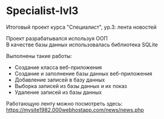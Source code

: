 # Specialist-lvl3
Итоговый проект курса "Специалист", ур.3: лента новостей <br>

Проект разрабатывался используя ООП<br>
В качестве базы данных использовалась библиотека SQLite<br>

Выполнены такие работы:<br>
<ul>
<li>Создание класса веб-приложения</li>
<li>Создание и заполнение базы данных веб-приложения</li>
<li>Добавление записей в базу данных</li>
<li>Выборка записей из базы данных и их показ</li>
<li>Удаление записей из базы данных</li>
</ul>

Работающую ленту можно посмотреть здесь: https://mysite1982.000webhostapp.com/news/news.php<br>
